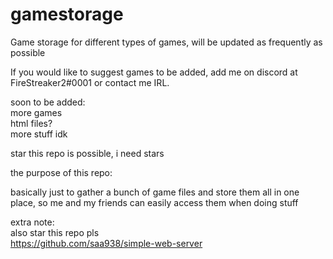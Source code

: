 # gamestorage

Game storage for different types of games, will be updated as frequently as possible 

If you would like to suggest games to be added, add me on discord at FireStreaker2#0001 or contact me IRL.


soon to be added:   
more games   
html files?   
more stuff idk   



star this repo is possible, i need stars


the purpose of this repo:   

basically just to gather a bunch of game files and store them all in one place, so me and my friends can easily access them when doing stuff    


extra note:   
also star this repo pls     
https://github.com/saa938/simple-web-server  
